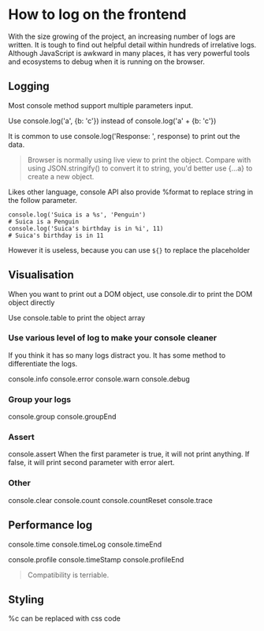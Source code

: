 # How to log on the frontend

With the size growing of the project, an increasing number of logs are written. It is tough to find out helpful detail within hundreds of irrelative logs. Although JavaScript is awkward in many places, it has very powerful tools and ecosystems to debug when it is running on the browser.



## Logging

Most console method support multiple parameters input. 

Use console.log('a', {b: 'c'}) instead of console.log('a' + {b: 'c'})

It is common to use console.log('Response: ', response) to print out the data.

> Browser is normally using live view to print the object. Compare with using JSON.stringify() to convert it to string, you'd better use {...a} to create a new object.

Likes other language, console API also provide %format to replace string in the follow parameter.

```
console.log('Suica is a %s', 'Penguin')
# Suica is a Penguin
console.log('Suica's birthday is in %i', 11)
# Suica's birthday is in 11
```

However it is useless, because you can use `${}` to replace the placeholder

## Visualisation

When you want to print out a DOM object, use console.dir to print the DOM object directly

Use console.table to print the object array

### Use various level of log to make your console cleaner

If you think it has so many logs distract you. It has some method to differentiate the logs.

console.info
console.error
console.warn
console.debug

### Group your logs
console.group
console.groupEnd

### Assert
console.assert
When the first parameter is true, it will not print anything.
If false, it will print second parameter with error alert.

### Other
console.clear
console.count
console.countReset
console.trace


## Performance log
console.time
console.timeLog
console.timeEnd

console.profile
console.timeStamp
console.profileEnd
> Compatibility is terriable.


## Styling

%c can be replaced with css code